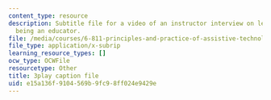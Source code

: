 ```yaml
---
content_type: resource
description: Subtitle file for a video of an instructor interview on learning about
  being an educator.
file: /media/courses/6-811-principles-and-practice-of-assistive-technology-fall-2014/e15a136f9104569b9fc98ff024e9429e_EmwHY7Ibu9k.vtt
file_type: application/x-subrip
learning_resource_types: []
ocw_type: OCWFile
resourcetype: Other
title: 3play caption file
uid: e15a136f-9104-569b-9fc9-8ff024e9429e
---
```

